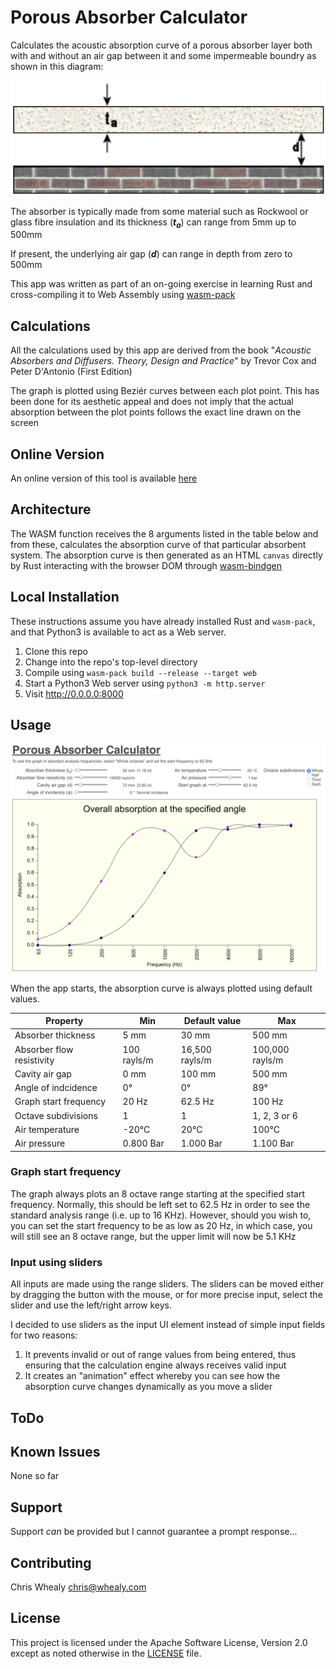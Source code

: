 # Porous Absorber Calculator

Calculates the acoustic absorption curve of a porous absorber layer both with and without an air gap between it and some impermeable boundry as shown in this diagram:

![Structure](./img/structure.png)

The absorber is typically made from some material such as Rockwool or glass fibre insulation and its thickness (***t<sub>a</sub>***) can range from 5mm up to 500mm

If present, the underlying  air gap (***d***) can range in depth from zero to 500mm

This app was written as part of an on-going exercise in learning Rust and cross-compiling it to Web Assembly using [wasm-pack](https://rustwasm.github.io/wasm-pack/installer/)

## Calculations

All the calculations used by this app are derived from the book "*Acoustic Absorbers and Diffusers.  Theory, Design and Practice*" by Trevor Cox and Peter D'Antonio (First Edition)

The graph is plotted using Beziér curves between each plot point.  This has been done for its aesthetic appeal and does not imply that the actual absorption between the plot points follows the exact line drawn on the screen

## Online Version

An online version of this tool is available [here](http://whealy.com/acoustics/PA_Calculator/index.html)


## Architecture

The WASM function receives the 8 arguments listed in the table below and from these, calculates the absorption curve of that particular absorbent system.  The absorption curve is then generated as an HTML `canvas` directly by Rust interacting with the browser DOM through [wasm-bindgen](https://rustwasm.github.io/wasm-bindgen/introduction.html)

## Local Installation

These instructions assume you have already installed Rust and `wasm-pack`, and that Python3 is available to act as a Web server.

1. Clone this repo
2. Change into the repo's top-level directory
3. Compile using `wasm-pack build --release --target web`
4. Start a Python3 Web server using `python3 -m http.server`
5. Visit <http://0.0.0.0:8000>

## Usage

![Screen shot](./img/Screenshot.png)

When the app starts, the absorption curve is always plotted using default values.

| Property | Min | Default value | Max |
|---|---|---|---|
| Absorber thickness | 5 mm | 30 mm | 500 mm
| Absorber flow resistivity | 100 rayls/m | 16,500 rayls/m | 100,000 rayls/m 
| Cavity air gap | 0 mm | 100 mm | 500 mm
| Angle of indcidence | 0° | 0° | 89°
| Graph start frequency | 20 Hz | 62.5 Hz | 100 Hz
| Octave subdivisions | 1 | 1 | 1, 2, 3 or 6
| Air temperature | -20°C | 20°C | 100°C
| Air pressure | 0.800 Bar | 1.000 Bar | 1.100 Bar 


### Graph start frequency

The graph always plots an 8 octave range starting at the specified start frequency.  Normally, this should be left set to 62.5 Hz in order to see the standard analysis range (i.e. up to 16 KHz).  However, should you wish to, you can set the start frequency to be as low as 20 Hz, in which case, you will still see an 8 octave range, but the upper limit will now be 5.1 KHz

### Input using sliders

All inputs are made using the range sliders.  The sliders can be moved either by dragging the button with the mouse, or for more precise input, select the slider and use the left/right arrow keys.

I decided to use sliders as the input UI element instead of simple input fields for two reasons:

1. It prevents invalid or out of range values from being entered, thus ensuring that the calculation engine always receives valid input
2. It creates an "animation" effect whereby you can see how the absorption curve changes dynamically as you move a slider


## ToDo


## Known Issues

None so far




## Support

Support *can* be provided but I cannot guarantee a prompt response...



## Contributing

Chris Whealy  <chris@whealy.com>




## License

This project is licensed under the Apache Software License, Version 2.0 except as noted otherwise in the [LICENSE](LICENSE) file.


